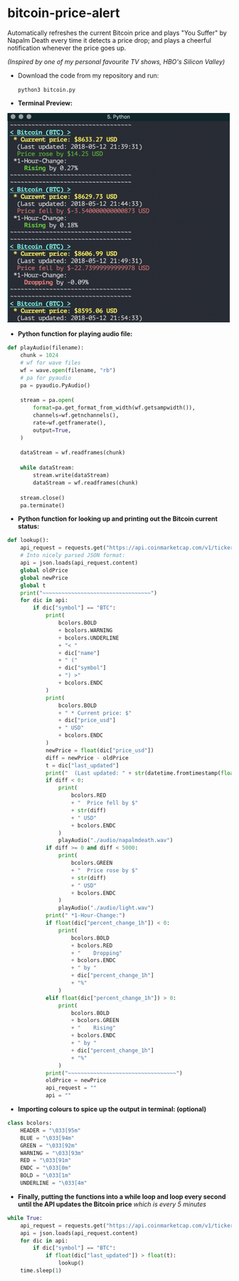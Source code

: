 # bitcoin-price-alert

Automatically refreshes the current Bitcoin price and plays "You Suffer" by Napalm Death every time it detects a price drop;
and plays a cheerful notification whenever the price goes up.

*(Inspired by one of my personal favourite TV shows, HBO's Silicon Valley)*

* Download the code from my repository and run:

    `python3 bitcoin.py`
    
    



* **Terminal Preview:**
<img src="./images/bitcoin.png" width=500>

* **Python function for playing audio file:**
```python
def playAudio(filename):
    chunk = 1024
    # wf for wave files
    wf = wave.open(filename, "rb")
    # pa for pyaudio
    pa = pyaudio.PyAudio()

    stream = pa.open(
        format=pa.get_format_from_width(wf.getsampwidth()),
        channels=wf.getnchannels(),
        rate=wf.getframerate(),
        output=True,
    )

    dataStream = wf.readframes(chunk)

    while dataStream:
        stream.write(dataStream)
        dataStream = wf.readframes(chunk)

    stream.close()
    pa.terminate()
```


* **Python function for looking up and printing out the Bitcoin current status:**
```python
def lookup():
    api_request = requests.get("https://api.coinmarketcap.com/v1/ticker/?limit=10")
    # Into nicely parsed JSON format:
    api = json.loads(api_request.content)
    global oldPrice
    global newPrice
    global t
    print("~~~~~~~~~~~~~~~~~~~~~~~~~~~~~~~~~~")
    for dic in api:
        if dic["symbol"] == "BTC":
            print(
                bcolors.BOLD
                + bcolors.WARNING
                + bcolors.UNDERLINE
                + "< "
                + dic["name"]
                + " ("
                + dic["symbol"]
                + ") >"
                + bcolors.ENDC
            )
            print(
                bcolors.BOLD
                + " * Current price: $"
                + dic["price_usd"]
                + " USD"
                + bcolors.ENDC
            )
            newPrice = float(dic["price_usd"])
            diff = newPrice - oldPrice
            t = dic["last_updated"]
            print("  (Last updated: " + str(datetime.fromtimestamp(float(t))) + ")")
            if diff < 0:
                print(
                    bcolors.RED
                    + "  Price fell by $"
                    + str(diff)
                    + " USD"
                    + bcolors.ENDC
                )
                playAudio("./audio/napalmdeath.wav")
            if diff >= 0 and diff < 5000:
                print(
                    bcolors.GREEN
                    + "  Price rose by $"
                    + str(diff)
                    + " USD"
                    + bcolors.ENDC
                )
                playAudio("./audio/light.wav")
            print(" *1-Hour-Change:")
            if float(dic["percent_change_1h"]) < 0:
                print(
                    bcolors.BOLD
                    + bcolors.RED
                    + "    Dropping"
                    + bcolors.ENDC
                    + " by "
                    + dic["percent_change_1h"]
                    + "%"
                )
            elif float(dic["percent_change_1h"]) > 0:
                print(
                    bcolors.BOLD
                    + bcolors.GREEN
                    + "    Rising"
                    + bcolors.ENDC
                    + " by "
                    + dic["percent_change_1h"]
                    + "%"
                )
            print("~~~~~~~~~~~~~~~~~~~~~~~~~~~~~~~~~~")
            oldPrice = newPrice
            api_request = ""
            api = ""
```

* **Importing colours to spice up the output in terminal: (optional)**
```python
class bcolors:
    HEADER = "\033[95m"
    BLUE = "\033[94m"
    GREEN = "\033[92m"
    WARNING = "\033[93m"
    RED = "\033[91m"
    ENDC = "\033[0m"
    BOLD = "\033[1m"
    UNDERLINE = "\033[4m"
```

* **Finally, putting the functions into a while loop and loop every second until the API updates the Bitcoin price**
*which is every 5 minutes*
```python
while True:
    api_request = requests.get("https://api.coinmarketcap.com/v1/ticker/?limit=10")
    api = json.loads(api_request.content)
    for dic in api:
        if dic["symbol"] == "BTC":
            if float(dic["last_updated"]) > float(t):
                lookup()
    time.sleep(1)
```
